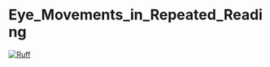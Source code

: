 # Eye_Movements_in_Repeated_Reading

[![Ruff](https://github.com/lacclab/Eye_Movements_in_Repeated_Reading/actions/workflows/ruff.yml/badge.svg?branch=main)](https://github.com/lacclab/Eye_Movements_in_Repeated_Reading/actions/workflows/ruff.yml)